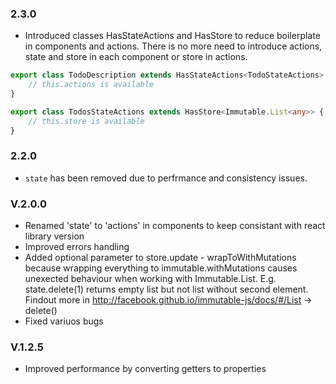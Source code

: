 ### 2.3.0
- Introduced classes HasStateActions<T> and HasStore<T> to reduce boilerplate in components and actions. There is no more need to introduce actions, state and store in each component or store in actions.

```ts
export class TodoDescription extends HasStateActions<TodoStateActions> {
    // this.actions is available
}

export class TodosStateActions extends HasStore<Immutable.List<any>> {
    // this.store is available
}
```

### 2.2.0
- `state` has been removed due to perfrmance and consistency issues.

### V.2.0.0

- Renamed 'state' to 'actions' in components to keep consistant with react library version
- Improved errors handling
- Added optional parameter to store.update - wrapToWithMutations because wrapping everything to immutable.withMutations causes unexected behaviour when working with Immutable.List. E.g. state.delete(1) returns empty list but not list without second element. Findout more in http://facebook.github.io/immutable-js/docs/#/List -> delete()
- Fixed variuos bugs

### V.1.2.5
- Improved performance by converting getters to properties
